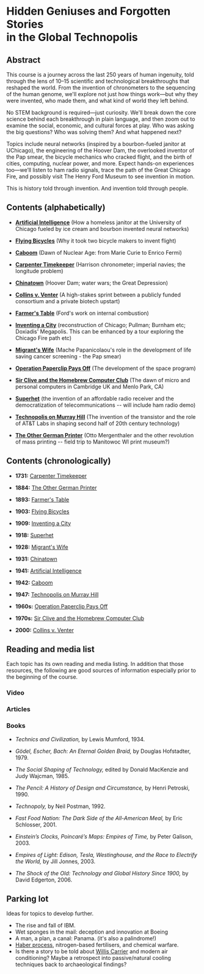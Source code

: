 # Hidden Geniuses and Forgotten Stories<br/>in the Global Technopolis

## Abstract

This course is a journey across the last 250 years of human ingenuity, told through the lens of 10–15 scientific and technological breakthroughs that reshaped the world. From the invention of chronometers to the sequencing of the human genome, we'll explore not just how things work—but why they were invented, who made them, and what kind of world they left behind.

No STEM background is required—just curiosity. We'll break down the core science behind each breakthrough in plain language, and then zoom out to examine the social, economic, and cultural forces at play. Who was asking the big questions? Who was solving them? And what happened next?

Topics include neural networks (inspired by a bourbon-fueled janitor at UChicago), the engineering of the Hoover Dam, the overlooked inventor of the Pap smear, the bicycle mechanics who cracked flight, and the birth of cities, computing, nuclear power, and more. Expect hands-on experiences too—we’ll listen to ham radio signals, trace the path of the Great Chicago Fire, and possibly visit The Henry Ford Museum to see invention in motion.

This is history told through invention. And invention told through people.

## Contents (alphabetically)

* [**Artificial Intelligence**](./topics/ai.md) 
(How a homeless janitor at the University of Chicago fueled by ice cream and bourbon invented neural networks)

* [**Flying Bicycles**](./topics/flying_bicycles.md) 
(Why it took two bicycle makers to invent flight)


* [**Caboom**](./topics/chinatown.md)
(Dawn of Nuclear Age: from Marie Curie to Enrico Fermi)

* [**Carpenter Timekeeper**](./topics/carpenter_timekeeper.md) 
(Harrison chronometer; imperial navies; the longitude problem)

* [**Chinatown**](./topics/chinatown.md) 
(Hoover Dam; water wars; the Great Depression)

* [**Collins v. Venter**](./topics/collins_v_venter.md)
(A high-stakes sprint between a publicly funded consortium and a private biotech upstart)

* [**Farmer's Table**](/topics/farmers_table.md) 
(Ford's work on internal combustion)

* [**Inventing a City**](./topics/inventing_a_city.md) 
(reconstruction of Chicago; Pullman; Burnham etc; Doxiadis' Megapolis. This can be enhanced by a tour exploring the Chicago Fire path etc)

* [**Migrant's Wife**](./topics/migrants_wife.md) 
(Mache Papanicolaou's role in the development of life saving cancer screening - the Pap smear)

* [**Operation Paperclip Pays Off**](./topics/operation_paperclip_pays_off.md)
(The development of the space program)

* [**Sir Clive and the Homebrew Computer Club**](./topics/sir_clive_and_the_hcc.md)
(The dawn of micro and personal computers in Cambridge UK and Menlo Park, CA)

* [**Superhet**](./topics/superhet.md) 
(the invention of an affordable radio receiver and the democratization of telecommunications -- will include ham radio demo)

* [**Technopolis on Murray Hill**](./topics/technopolis_on_murray_hill.md)
(The invention of the transistor and the role of AT&T Labs in shaping second half of 20th century technology)

* [**The Other German Printer**](/topics/the_other_german_printer.md) 
(Otto Mergenthaler and the other revolution of mass printing -- field trip to Manitowoc WI print museum?)


## Contents (chronologically)

* **1731:** [Carpenter Timekeeper](./topics/carpenter_timekeeper.md) 
* **1884:** [The Other German Printer](/topics/the_other_german_printer.md) 
* **1893:** [Farmer's Table](/topics/farmers_table.md) 
* **1903:** [Flying Bicycles](./topics/flying_bicycles.md) 

* **1909:** [Inventing a City](./topics/inventing_a_city.md) 
* **1918:** [Superhet](./topics/superhet.md) 
* **1928:** [Migrant's Wife](./topics/migrants_wife.md) 
* **1931:** [Chinatown](./topics/chinatown.md) 
* **1941:** [Artificial Intelligence](./topics/ai.md) 
* **1942:** [Caboom](./topics/chinatown.md)
* **1947:** [Technopolis on Murray Hill](./topics/technopolis_on_murray_hill.md)
* **1960s:** [Operation Paperclip Pays Off](./topics/operation_paperclip_pays_off.md)
* **1970s:** [Sir Clive and the Homebrew Computer Club](./topics/sir_clive_and_the_hcc.md)
* **2000:** [Collins v. Venter](./topics/collins_v_venter.md)




## Reading and media list

Each topic has its own reading and media listing. In addition that those resources, the following are good sources of information especially prior to the beginning of the course.

### Video

### Articles

### Books

* *Technics and Civilization,* by Lewis Mumford, 1934.

* *Gödel, Escher, Bach: An Eternal Golden Braid,* by Douglas Hofstadter, 1979.

* *The Social Shaping of Technology,* edited by Donald MacKenzie and Judy Wajcman, 1985.

* *The Pencil: A History of Design and Circumstance,* by Henri Petroski, 1990.

* *Technopoly,* by Neil Postman, 1992.

* *Fast Food Nation: The Dark Side of the All-American Meal,* by Eric Schlosser, 2001.

* *Einstein’s Clocks, Poincaré’s Maps: Empires of Time,* by Peter Galison, 2003.

* *Empires of Light: Edison, Tesla, Westinghouse, and the Race to Electrify the World,* by Jill Jonnes, 2003.

* *The Shock of the Old: Technology and Global History Since 1900,* by David Edgerton, 2006.

## Parking lot
Ideas for topics to develop further.
* The rise and fall of IBM.
* Wet sponges in the mail: deception and innovation at Boeing
* A man, a plan, a canal: Panama. (it's also a palindrome!)
* [Haber process](https://en.m.wikipedia.org/wiki/Fritz_Haber), nitrogen-based fertilisers, and chemical warfare.
* Is there a story to be told about [Willis Carrier](https://en.wikipedia.org/wiki/Willis_Carrier) and modern air conditioning? Maybe a retrospect into passive/natural cooling techniques back to archaeological findings?
